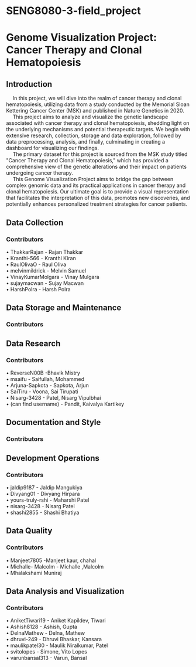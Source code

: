 # SENG8080-3-field_project 
# Genome Visualization Project: Cancer Therapy and Clonal Hematopoiesis	
## Introduction 
&emsp; In this project, we will dive into the realm of cancer therapy and clonal hematopoiesis, utilizing data from a study conducted by the Memorial Sloan Kettering Cancer Center (MSK) and published in Nature Genetics in 2020.\
&emsp; This project aims to analyze and visualize the genetic landscape associated with cancer therapy and clonal hematopoiesis, shedding light on the underlying mechanisms and potential therapeutic targets. We begin with extensive research, collection, storage and data exploration, followed by data preprocessing, analysis, and finally, culminating in creating a dashboard for visualizing our findings.\
&emsp; The primary dataset for this project is sourced from the MSK study titled "Cancer Therapy and Clonal Hematopoiesis," which has provided a comprehensive view of the genetic alterations and their impact on patients undergoing cancer therapy. \
&emsp; This Genome Visualization Project aims to bridge the gap between complex genomic data and its practical applications in cancer therapy and clonal hematopoiesis. Our ultimate goal is to provide a visual representation that facilitates the interpretation of this data, promotes new discoveries, and potentially enhances personalized treatment strategies for cancer patients.

## Data Collection
### Contributors
•	ThakkarRajan - Rajan Thakkar\
• Kranthi-566 - Kranthi Kiran\
• RaulOlivaO - Raul Oliva\
• melvinmildrick - Melvin Samuel\
• VinayKumarMolgara - Vinay Mulgara\
• sujaymacwan - Sujay Macwan\
• HarshPolra - Harsh Polra

## Data Storage and Maintenance
### Contributors

## Data Research
### Contributors
• ReverseN00B -Bhavik Mistry\
• msaifu - Saifullah, Mohammed\
• Arjuna-Sapkota - Sapkota, Arjun\
• SaiTiru - Voona, Sai Tirupati\
• Nisarg-3428 - Patel, Nisarg Vipulbhai\
• (can find username) - Pandit, Kaivalya Kartikey

## Documentation and Style
### Contributors

## Development Operations
### Contributors
•	jaldip9187 - Jaldip Mangukiya\
•	Divyang01 - Divyang Hirpara\
•	yours-truly-rshi - Maharshi Patel\
•	nisarg-3428 - Nisarg Patel\
•	shashi2855 - Shashi Bhatiya

## Data Quality
### Contributors
•	Manjeet7805 -Manjeet kaur, chahal\
•	Michalle- Malcolm - Michalle ,Malcolm\
•	Mhalakshami Muniraj

## Data Analysis and Visualization
### Contributors
•	AniketTiwari19 - Aniket Kapildev, Tiwari\
•	Ashish8128 - Ashish, Gupta\
•	DelnaMathew - Delna, Mathew\
•	dhruvi-249 - Dhruvi Bhaskar, Kansara\
•	maulikpatel30 - Maulik Niralkumar, Patel\
•	svitolopes - Simone, Vito Lopes\
•	varunbansal313 - Varun, Bansal



